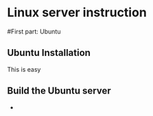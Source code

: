 Linux server instruction
========================

#First part: Ubuntu

Ubuntu Installation
------------------

This is easy

Build the Ubuntu server
----------------------

- 
